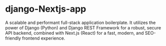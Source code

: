 # django-Nextjs-app
A scalable and performant full-stack application boilerplate. It utilizes the power of Django (Python) and Django REST Framework for a robust, secure API backend, combined with Next.js (React) for a fast, modern, and SEO-friendly frontend experience.
